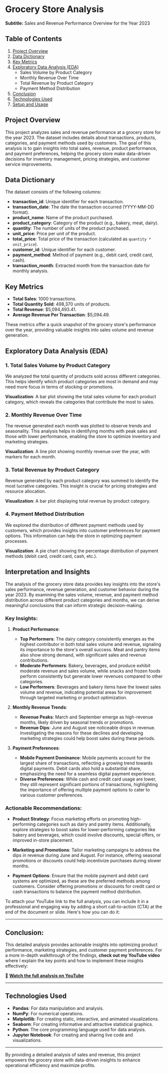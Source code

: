 # Grocery Store Analysis

**Subtitle:** Sales and Revenue Performance Overview for the Year 2023

## Table of Contents

1. [Project Overview](#project-overview)
2. [Data Dictionary](#data-dictionary)
3. [Key Metrics](#key-metrics)
4. [Exploratory Data Analysis (EDA)](#exploratory-data-analysis)
    - Sales Volume by Product Category
    - Monthly Revenue Over Time
    - Total Revenue by Product Category
    - Payment Method Distribution
5. [Conclusion](#conclusion)
6. [Technologies Used](#technologies-used)
7. [Setup and Usage](#setup-and-usage)

## Project Overview

This project analyzes sales and revenue performance at a grocery store for the year 2023. The dataset includes details about transactions, products, categories, and payment methods used by customers. The goal of this analysis is to gain insights into total sales, revenue, product performance, and payment preferences, helping the grocery store make data-driven decisions for inventory management, pricing strategies, and customer service improvements.

## Data Dictionary

The dataset consists of the following columns:

- **transaction_id**: Unique identifier for each transaction.
- **transaction_date**: The date the transaction occurred (YYYY-MM-DD format).
- **product_name**: Name of the product purchased.
- **product_category**: Category of the product (e.g., bakery, meat, dairy).
- **quantity**: The number of units of the product purchased.
- **unit_price**: Price per unit of the product.
- **total_price**: Total price of the transaction (calculated as `quantity * unit_price`).
- **customer_id**: Unique identifier for each customer.
- **payment_method**: Method of payment (e.g., debit card, credit card, cash).
- **transaction_month**: Extracted month from the transaction date for monthly analysis.

## Key Metrics

- **Total Sales**: 1000 transactions.
- **Total Quantity Sold**: 498,370 units of products.
- **Total Revenue**: \$5,094,493.41.
- **Average Revenue Per Transaction**: \$5,094.49.

These metrics offer a quick snapshot of the grocery store's performance over the year, providing valuable insights into sales volume and revenue generation.

## Exploratory Data Analysis (EDA)

### 1. Total Sales Volume by Product Category

We analyzed the total quantity of products sold across different categories. This helps identify which product categories are most in demand and may need more focus in terms of stocking or promotions.

**Visualization**: 
A bar plot showing the total sales volume for each product category, which reveals the categories that contribute the most to sales.

### 2. Monthly Revenue Over Time

The revenue generated each month was plotted to observe trends and seasonality. This analysis helps in identifying months with peak sales and those with lower performance, enabling the store to optimize inventory and marketing strategies.

**Visualization**: 
A line plot showing monthly revenue over the year, with markers for each month.

### 3. Total Revenue by Product Category

Revenue generated by each product category was summed to identify the most lucrative categories. This insight is crucial for pricing strategies and resource allocation.

**Visualization**: 
A bar plot displaying total revenue by product category.

### 4. Payment Method Distribution

We explored the distribution of different payment methods used by customers, which provides insights into customer preferences for payment options. This information can help the store in optimizing payment processes.

**Visualization**: 
A pie chart showing the percentage distribution of payment methods (debit card, credit card, cash, etc.).

## Interpretation and Insights
The analysis of the grocery store data provides key insights into the store's sales performance, revenue generation, and customer behavior during the year 2023. By examining the sales volume, revenue, and payment method distribution across different product categories and months, we can derive meaningful conclusions that can inform strategic decision-making.

### Key Insights:
1. **Product Performance**: 
   - **Top Performers**: The dairy category consistently emerges as the highest contributor in both total sales volume and revenue, signaling its importance to the store's overall success. Meat and pantry items also show strong demand, with significant sales and revenue contributions.
   - **Moderate Performers**: Bakery, beverages, and produce exhibit moderate revenue and sales volume, while snacks and frozen foods perform consistently but generate lower revenues compared to other categories.
   - **Low Performers**: Beverages and bakery items have the lowest sales volume and revenue, indicating potential areas for improvement through targeted marketing or product optimization.

2. **Monthly Revenue Trends**: 
   - **Revenue Peaks**: March and September emerge as high-revenue months, likely driven by seasonal trends or promotions.
   - **Revenue Dips**: June and August see noticeable drops in revenue. Investigating the reasons for these declines and developing marketing strategies could help boost sales during these periods.

3. **Payment Preferences**: 
   - **Mobile Payment Dominance**: Mobile payments account for the largest share of transactions, reflecting a growing trend towards digital payments. Debit cards also hold a substantial share, emphasizing the need for a seamless digital payment experience.
   - **Diverse Preferences**: While cash and credit card usage are lower, they still represent significant portions of transactions, highlighting the importance of offering multiple payment options to cater to various customer preferences.

### Actionable Recommendations:
- **Product Strategy**: Focus marketing efforts on promoting high-performing categories such as dairy and pantry items. Additionally, explore strategies to boost sales for lower-performing categories like bakery and beverages, which could involve discounts, special offers, or improved in-store placement.
  
- **Marketing and Promotions**: Tailor marketing campaigns to address the dips in revenue during June and August. For instance, offering seasonal promotions or discounts could help incentivize purchases during slower months.
  
- **Payment Options**: Ensure that the mobile payment and debit card systems are optimized, as these are the preferred methods among customers. Consider offering promotions or discounts for credit card or cash transactions to balance the payment method distribution.

To attach your YouTube link to the full analysis, you can include it in a professional and engaging way by adding a short call-to-action (CTA) at the end of the document or slide. Here's how you can do it:

---

## Conclusion:

This detailed analysis provides actionable insights into optimizing product performance, marketing strategies, and customer payment preferences. For a more in-depth walkthrough of the findings, **check out my YouTube video** where I explain the key points and how to implement these insights effectively:

🔗 [**Watch the full analysis on YouTube**]([https://your-youtube-link-here](https://youtu.be/MqSHAoWva3w))

---

## Technologies Used

- **Pandas**: For data manipulation and analysis.
- **NumPy**: For numerical operations.
- **Matplotlib**: For creating static, interactive, and animated visualizations.
- **Seaborn**: For creating informative and attractive statistical graphics.
- **Python**: The core programming language used for data analysis.
- **Jupyter Notebook**: For creating and sharing live code and visualizations.

---

By providing a detailed analysis of sales and revenue, this project empowers the grocery store with data-driven insights to enhance operational efficiency and maximize profits.

